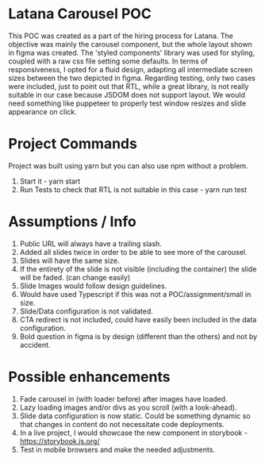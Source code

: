 # Latana Carousel POC

This POC was created as a part of the hiring process for Latana. The objective was mainly the carousel component, but the whole layout shown in figma was created. The 'styled components' library was used for styling, coupled with a raw css file setting some defaults. In terms of responsiveness, I opted for a fluid design, adapting all intermediate screen sizes between the two depicted in figma. Regarding testing, only two cases were included, just to point out that RTL, while a great library, is not really suitable in our case because JSDOM does not support layout. We would need something like puppeteer to properly test window resizes and slide appearance on click.

# Project Commands

Project was built using yarn but you can also use npm without a problem.

1. Start it - yarn start
2. Run Tests to check that RTL is not suitable in this case - yarn run test

# Assumptions / Info

1. Public URL will always have a trailing slash.
2. Added all slides twice in order to be able to see more of the carousel.
3. Slides will have the same size.
4. If the entirety of the slide is not visible (including the container) the slide will be faded. (can change easily)
5. Slide Images would follow design guidelines.
6. Would have used Typescript if this was not a POC/assignment/small in size.
7. Slide/Data configuration is not validated.
8. CTA redirect is not included, could have easily been included in the data configuration.
9. Bold question in figma is by design (different than the others) and not by accident.

# Possible enhancements

1. Fade carousel in (with loader before) after images have loaded.
2. Lazy loading images and/or divs as you scroll (with a look-ahead).
3. Slide data configuration is now static. Could be something dynamic so that changes in content do not necessitate code deployments.
4. In a live project, I would showcase the new component in storybook - https://storybook.js.org/
5. Test in mobile browsers and make the needed adjustments.
